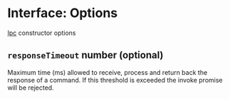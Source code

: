 # Interface: Options

[Ipc](../ipc.md) constructor options

## `responseTimeout` number (optional)

Maximum time (ms) allowed to receive, process and return back the response of a command. If this threshold is exceeded the invoke promise will be rejected.